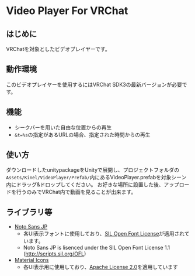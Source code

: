 # Video Player For VRChat

## はじめに

VRChatを対象としたビデオプレイヤーです。

## 動作環境

このビデオプレイヤーを使用するにはVRChat SDK3の最新バージョンが必要です。

## 機能
- シークバーを用いた自由な位置からの再生
- `&t=%s`の指定があるURLの場合、指定された時間からの再生

## 使い方

ダウンロードしたunitypackageをUnityで展開し、プロジェクトフォルダの`Assets/Kinel/VideoPlayer/Prefab/`内にあるVideoPlayer.prefabを対象シーン内にドラッグ&ドロップしてください。
お好きな場所に設置した後、アップロードを行うのみでVRChat内で動画を見ることが出来ます。

## ライブラリ等
- [Noto Sans JP](https://fonts.google.com/specimen/Noto+Sans+JP)
    - 各UI表示フォントに使用しており、[SIL Open Font License](http://scripts.sil.org/OFL)が適用されています。
    - Noto Sans JP is lisenced under the SIL Open Font License 1.1 (http://scripts.sil.org/OFL)
- [Material Icons](https://material.io/resources/icons/)
    - 各UI表示用に使用しており、[Apache License 2.0](https://www.apache.org/licenses/LICENSE-2.0.html)を適用しています